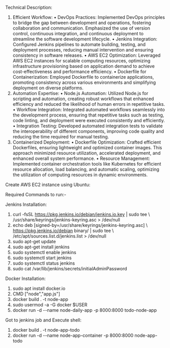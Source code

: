 Technical Description:
1.	Efficient Workflow:
•	DevOps Practices: Implemented DevOps principles to bridge the gap between development and operations, fostering collaboration and communication. Emphasized the use of version control, continuous integration, and continuous deployment to streamline the software development lifecycle.
•	Jenkins Integration: Configured Jenkins pipelines to automate building, testing, and deployment processes, reducing manual intervention and ensuring consistency in software releases.
•	AWS EC2 Optimization: Leveraged AWS EC2 instances for scalable computing resources, optimizing infrastructure provisioning based on application demand to achieve cost-effectiveness and performance efficiency.
•	Dockerfile for Containerization: Employed Dockerfile to containerize applications, promoting consistency across various environments and simplifying deployment on diverse platforms.
2.	Automation Expertise:
•	Node.js Automation: Utilized Node.js for scripting and automation, creating robust workflows that enhanced efficiency and reduced the likelihood of human errors in repetitive tasks.
•	Workflow Integration: Integrated automated workflows seamlessly into the development process, ensuring that repetitive tasks such as testing, code linting, and deployment were executed consistently and efficiently.
•	Integration Testing: Developed automated integration tests to validate the interoperability of different components, improving code quality and reducing the time required for manual testing.
3.	Containerized Deployment:
•	Dockerfile Optimization: Crafted efficient Dockerfiles, ensuring lightweight and optimized container images. This approach minimized resource utilization, accelerated deployment, and enhanced overall system performance.
•	Resource Management: Implemented container orchestration tools like Kubernetes for efficient resource allocation, load balancing, and automatic scaling, optimizing the utilization of computing resources in dynamic environments.


Create AWS EC2 instance using Ubuntu:

Required Commands to run:-

Jenkins Installation:
1.	curl -fsSL https://pkg.jenkins.io/debian/jenkins.io.key | sudo tee \   /usr/share/keyrings/jenkins-keyring.asc > /dev/null 
2.	echo deb [signed-by=/usr/share/keyrings/jenkins-keyring.asc] \   https://pkg.jenkins.io/debian binary/ | sudo tee \   /etc/apt/sources.list.d/jenkins.list > /dev/null
3.	sudo apt-get update 
4.	sudo apt-get install jenkins
5.	sudo systemctl enable jenkins
6.	sudo systemctl start jenkins
7.	 sudo systemctl status jenkins
8.	 sudo cat /var/lib/jenkins/secrets/initialAdminPassword

Docker Installation:
1.	sudo apt install docker.io
2.	CMD ["node","app.js"]
3.	docker build . -t node-app
4.	sudo usermod -a -G docker $USER
5.	docker run -d --name node-daily-app -p 8000:8000 todo-node-app

Got to jenkins job and Execute shell:
1.	docker build . -t node-app-todo
2.	docker run -d --name node-app-container -p 8000:8000 node-app-todo
